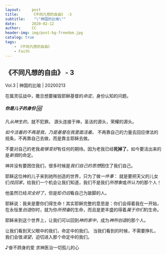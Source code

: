 ```yaml
---
layout:     post
title:      《不同凡想的自由》 -3
subtitle:    "\"神国的比喻\""
date:       2020-02-12
author:     CC
header-img: img/post-bg-freedom.jpg
catalog: true
tags:
    - 《不同凡想的自由》
    - Faith
---
```



## 《不同凡想的自由》 - 3

Vol.3 | 神国的比喻 | 20200213

在属灵征战中，撒旦想要摧毁耶稣基督的*命定*，身份认知的问题。
##### 你是儿子的身份 🆔
凡*从神生的*，就不犯罪。
源头连接于神，圣洁的源头，荣耀的源头。

*如今活着的不再是我，乃是基督在我里面活着。*
不再靠自己的力量去回应律法的规条，不再靠自己去做，而是靠主耶稣去做。

不要对自己的老我*能够变好*有任何的期待。因为老我已经**死掉了**。如今要活出来的是*新我*的命定。

神并没有要困住我们，很多时候是*我们自己的思想*困住了我们自己。

耶稣这位神的儿子来到祂所创造的世界，只为了做*一件事*：
就是要把天父的儿女们*找回家*，给我们一个机会让我们知道，我们不是我们*所想象*或*所认为*的那个人！

他虽然已经*完全好了*，但是却*仍旧*看自己为跛脚的人。

耶稣说：我来是要你们得生命！其实耶稣完整的意思是：你们会得着我在一开始，在永恒里*创造*你时，就为你*所预备*的生命，而且是更丰盛的得着*属于你们*的生命。

耶稣来到这个世界上，让我们可以回到*神的家中*，成为*神所创造*的那个人。

让我们看到天父眼中的我们，命定中的我们。
当我们看到的时候，不需要挣扎，我们会很*渴望*，迫切进入那个命定中的我们。

♪奋不顾身的爱
求神医治一切孤儿的心